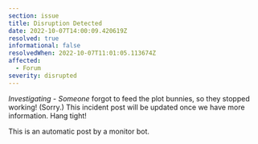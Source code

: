 ```yaml
---
section: issue
title: Disruption Detected
date: 2022-10-07T14:00:09.420619Z
resolved: true
informational: false
resolvedWhen: 2022-10-07T11:01:05.113674Z
affected:
  - Forum
severity: disrupted
---
```

*Investigating* - _Someone_ forgot to feed the plot bunnies, so they stopped working! (Sorry.) This incident post will be updated once we have more information. Hang tight!

This is an automatic post by a monitor bot.
        